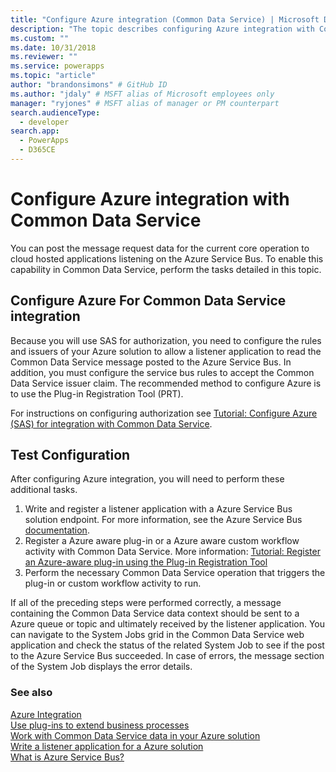 ```yaml
---
title: "Configure Azure integration (Common Data Service) | Microsoft Docs" # Intent and product brand in a unique string of 43-59 chars including spaces
description: "The topic describes configuring Azure integration with Common Data Service." # 115-145 characters including spaces. This abstract displays in the search result.
ms.custom: ""
ms.date: 10/31/2018
ms.reviewer: ""
ms.service: powerapps
ms.topic: "article"
author: "brandonsimons" # GitHub ID
ms.author: "jdaly" # MSFT alias of Microsoft employees only
manager: "ryjones" # MSFT alias of manager or PM counterpart
search.audienceType: 
  - developer
search.app: 
  - PowerApps
  - D365CE
---
```

# Configure Azure integration with Common Data Service

You can post the message request data for the current core operation to cloud hosted applications listening on the Azure Service Bus. To enable this capability in Common Data Service, perform the tasks detailed in this topic.

## Configure Azure For Common Data Service integration

Because you will use SAS for authorization, you need to configure the rules and issuers of your Azure solution to allow a listener application to read the Common Data Service message posted to the Azure Service Bus. In addition, you must configure the service bus rules to accept the Common Data Service issuer claim. The recommended method to configure Azure is to use the Plug-in Registration Tool (PRT).

For instructions on configuring authorization see [Tutorial: Configure Azure (SAS) for integration with Common Data Service](walkthrough-configure-azure-sas-integration.md).

## Test Configuration

After configuring Azure integration, you will need to perform these additional tasks.

1. Write and register a listener application with a Azure Service Bus solution endpoint. For more information, see the Azure Service Bus [documentation](/azure/service-bus-messaging/service-bus-messaging-overview).
1. Register a Azure aware plug-in or a Azure aware custom workflow activity with Common Data Service. More information: [Tutorial: Register an Azure-aware plug-in using the Plug-in Registration Tool](walkthrough-register-azure-aware-plug-in-using-plug-in-registration-tool.md)
1. Perform the necessary Common Data Service operation that triggers the plug-in or custom workflow activity to run.

If all of the preceding steps were performed correctly, a message containing the Common Data Service data context should be sent to a Azure queue or topic and ultimately received by the listener application. You can navigate to the System Jobs grid in the Common Data Service web application and check the status of the related System Job to see if the post to the Azure Service Bus succeeded. In case of errors, the message section of the System Job displays the error details.

### See also

[Azure Integration](azure-integration.md)<br />
[Use plug-ins to extend business processes](plug-ins.md)<br />
[Work with Common Data Service data in your Azure solution](work-data-azure-solution.md)<br />
[Write a listener application for a Azure solution](write-listener-application-azure-solution.md)<br />
[What is Azure Service Bus?](/azure/service-bus-messaging/service-bus-messaging-overview)